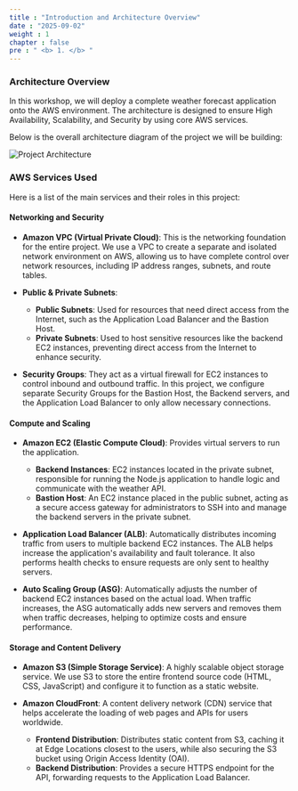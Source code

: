 ```yaml
---
title : "Introduction and Architecture Overview"
date : "2025-09-02" 
weight : 1 
chapter : false
pre : " <b> 1. </b> "
---
```


### Architecture Overview

In this workshop, we will deploy a complete weather forecast application onto the AWS environment. The architecture is designed to ensure High Availability, Scalability, and Security by using core AWS services.

Below is the overall architecture diagram of the project we will be building:

![Project Architecture](/images/1.introduction/weather-application-architecture.png) 

### AWS Services Used

Here is a list of the main services and their roles in this project:

#### Networking and Security

*   **Amazon VPC (Virtual Private Cloud)**: This is the networking foundation for the entire project. We use a VPC to create a separate and isolated network environment on AWS, allowing us to have complete control over network resources, including IP address ranges, subnets, and route tables.

*   **Public & Private Subnets**:
    *   **Public Subnets**: Used for resources that need direct access from the Internet, such as the Application Load Balancer and the Bastion Host.
    *   **Private Subnets**: Used to host sensitive resources like the backend EC2 instances, preventing direct access from the Internet to enhance security.

*   **Security Groups**: They act as a virtual firewall for EC2 instances to control inbound and outbound traffic. In this project, we configure separate Security Groups for the Bastion Host, the Backend servers, and the Application Load Balancer to only allow necessary connections.

#### Compute and Scaling

*   **Amazon EC2 (Elastic Compute Cloud)**: Provides virtual servers to run the application.
    *   **Backend Instances**: EC2 instances located in the private subnet, responsible for running the Node.js application to handle logic and communicate with the weather API.
    *   **Bastion Host**: An EC2 instance placed in the public subnet, acting as a secure access gateway for administrators to SSH into and manage the backend servers in the private subnet.

*   **Application Load Balancer (ALB)**: Automatically distributes incoming traffic from users to multiple backend EC2 instances. The ALB helps increase the application's availability and fault tolerance. It also performs health checks to ensure requests are only sent to healthy servers.

*   **Auto Scaling Group (ASG)**: Automatically adjusts the number of backend EC2 instances based on the actual load. When traffic increases, the ASG automatically adds new servers and removes them when traffic decreases, helping to optimize costs and ensure performance.

#### Storage and Content Delivery

*   **Amazon S3 (Simple Storage Service)**: A highly scalable object storage service. We use S3 to store the entire frontend source code (HTML, CSS, JavaScript) and configure it to function as a static website.

*   **Amazon CloudFront**: A content delivery network (CDN) service that helps accelerate the loading of web pages and APIs for users worldwide.
    *   **Frontend Distribution**: Distributes static content from S3, caching it at Edge Locations closest to the users, while also securing the S3 bucket using Origin Access Identity (OAI).
    *   **Backend Distribution**: Provides a secure HTTPS endpoint for the API, forwarding requests to the Application Load Balancer.